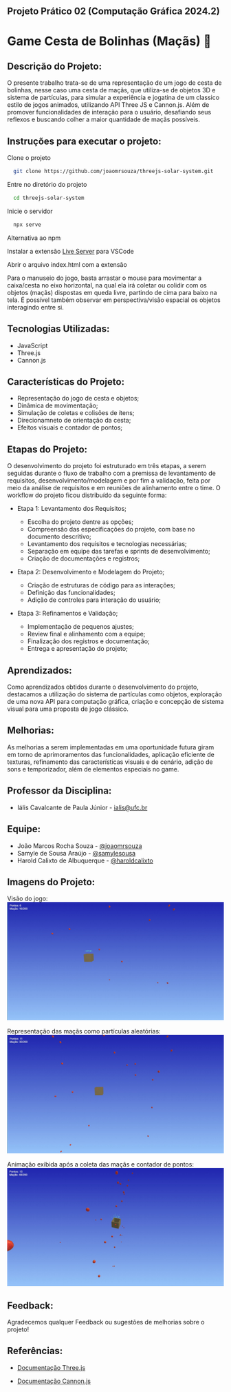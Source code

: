
##  Projeto Prático 02 (Computação Gráfica 2024.2)
# Game Cesta de Bolinhas (Maçãs) 🍎 

## Descrição do Projeto:
O presente trabalho trata-se de uma representação de um jogo de cesta de bolinhas, nesse caso uma cesta de maçãs, que utiliza-se de objetos 3D e sistema de partículas, para simular a experiência e jogatina de um classico estilo de jogos animados, utilizando API	Three JS e Cannon.js. Além de promover funcionalidades de interação para o usuário, desafiando seus reflexos e buscando colher a maior quantidade de maçãs possíveis.


## Instruções para executar o projeto:
Clone o projeto

```bash
  git clone https://github.com/joaomrsouza/threejs-solar-system.git
```

Entre no diretório do projeto

```bash
  cd threejs-solar-system
```

Inicie o servidor

```bash
  npx serve
```

Alternativa ao npm

Instalar a extensão [Live Server](https://marketplace.visualstudio.com/items?itemName=ritwickdey.LiveServer) para VSCode

Abrir o arquivo index.html com a extensão

Para o manuseio do jogo, basta arrastar o mouse para movimentar a caixa/cesta no eixo horizontal, na qual ela irá coletar ou colidir com os objetos (maçãs) dispostas em queda livre, partindo de cima para baixo na tela. É possível também observar em perspectiva/visão espacial os objetos interagindo entre si.


## Tecnologias Utilizadas:
- JavaScript
- Three.js
- Cannon.js
## Características do Projeto:

- Representação do jogo de cesta e objetos;
- Dinâmica de movimentação;
- Simulação de coletas e colisões de ítens;
- Direcionamneto de orientação da cesta;
- Efeitos visuais e contador de pontos;


## Etapas do Projeto:

O desenvolvimento do projeto foi estruturado em três etapas, a serem seguidas durante o fluxo de trabalho com a premissa de levantamento de requisitos, desenvolvimento/modelagem e por fim a validação, feita por meio da análise de requisitos e em reuniões de alinhamento entre o time. O workflow do projeto ficou distribuído da seguinte forma:

- Etapa 1: Levantamento dos Requisitos;
    - Escolha do projeto dentre as opções;
    - Compreensão das especificações do projeto, com base no documento descritivo;
    - Levantamento dos requisitos e tecnologias necessárias;
    - Separação em equipe das tarefas e sprints de desenvolvimento;
    - Criação de documentações e registros;

- Etapa 2: Desenvolvimento e Modelagem do Projeto;
    - Criação de estruturas de código para as interações;
    - Definição das funcionalidades;
    - Adição de controles para interação do usuário;

- Etapa 3: Refinamentos e Validação;
    - Implementação de pequenos ajustes;
    - Review final e alinhamento com a equipe;
    - Finalização dos registros e documentação;
    - Entrega e apresentação do projeto;

## Aprendizados:

Como aprendizados obtidos durante o desenvolvimento do projeto, destacamos a utilização do sistema de partículas como objetos, exploração de uma nova API para computação gráfica, criação e concepção de sistema visual para uma proposta de jogo clássico.

## Melhorias:

As melhorias a serem implementadas em uma oportunidade futura giram em torno de aprimoramentos das funcionalidades, aplicação eficiente de texturas, refinamento das características visuais e de cenário, adição de sons e temporizador, além de elementos especiais no game.


## Professor da Disciplina:

- Iális Cavalcante de Paula Júnior - ialis@ufc.br
## Equipe:

- João Marcos Rocha Souza - [@joaomrsouza](https://github.com/joaomrsouza)
- Samyle de Sousa Araújo - [@samylesousa](https://github.com/samylesousa)
- Harold Calixto de Albuquerque - [@haroldcalixto](https://github.com/haroldcalixto)


## Imagens do Projeto:

Visão do jogo:
![Imagem 1](https://github.com/joaomrsouza/cannonjs-basket-ball/blob/main/assets/imagens/imagem%201.jpg)

Representação das maçãs como partículas aleatórias:
![Imagem 2](https://github.com/joaomrsouza/cannonjs-basket-ball/blob/main/assets/imagens/imagem%202.jpg)

Animação exibida após a coleta das maçãs e contador de pontos:
![Imagem 3](https://github.com/joaomrsouza/cannonjs-basket-ball/blob/main/assets/imagens/imagem%203.jpg)

## Feedback:

Agradecemos qualquer Feedback ou sugestões de melhorias sobre o projeto! 

## Referências:

 - [Documentação Three.js](https://threejs.org/docs/index.html#manual/en/introduction)

 - [Documentação Cannon.js](https://pmndrs.github.io/cannon-es/docs/index.html)
